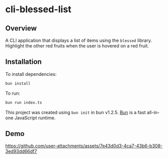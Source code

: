 # cli-blessed-list

## Overview

A CLI application that displays a list of items using the `blessed` library. Highlight the other red fruits when the user is hovered on a red fruit.

## Installation

To install dependencies:

```bash
bun install
```

To run:

```bash
bun run index.ts
```

This project was created using `bun init` in bun v1.2.5. [Bun](https://bun.sh) is a fast all-in-one JavaScript runtime.

## Demo

https://github.com/user-attachments/assets/7e43d0d3-4ca7-43b6-b308-3ed93dd66df7


